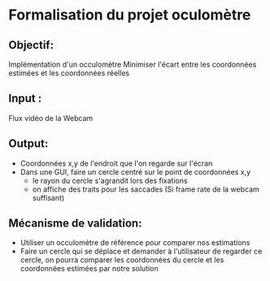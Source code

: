 # Formalisation du projet oculomètre
## Objectif:
Implémentation d'un occulomètre
Minimiser l'écart entre les coordonnées estimées et les coordonnées réelles


## Input :
Flux vidéo de la Webcam


## Output:
- Coordonnées x,y de l'endroit que l'on regarde sur l'écran
- Dans une GUI, faire un cercle centré sur le point de coordonnées x,y
    - le rayon du cercle s'agrandit lors des fixations
    - on affiche des traits pour les saccades (Si frame rate de la webcam suffisant)

## Mécanisme de validation:
- Utiliser un occulomètre de référence pour comparer nos estimations
- Faire un cercle qui se déplace et demander à l'utilisateur de regarder ce cercle, on pourra comparer les coordonnées du cercle et les coordonnées estimées par notre solution
